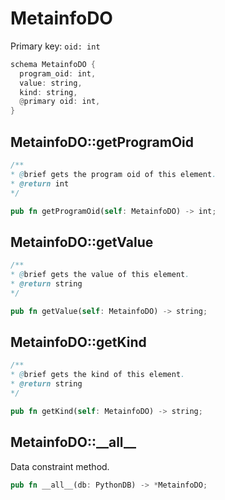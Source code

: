 # MetainfoDO

Primary key: `oid: int`

```rust
schema MetainfoDO {
  program_oid: int,
  value: string,
  kind: string,
  @primary oid: int,
}
```
## MetainfoDO::getProgramOid

```java
/**
* @brief gets the program oid of this element.
* @return int
*/
```
```rust
pub fn getProgramOid(self: MetainfoDO) -> int;
```
## MetainfoDO::getValue

```java
/**
* @brief gets the value of this element.
* @return string
*/
```
```rust
pub fn getValue(self: MetainfoDO) -> string;
```
## MetainfoDO::getKind

```java
/**
* @brief gets the kind of this element.
* @return string
*/
```
```rust
pub fn getKind(self: MetainfoDO) -> string;
```
## MetainfoDO::\_\_all\_\_

Data constraint method.

```rust
pub fn __all__(db: PythonDB) -> *MetainfoDO;
```
